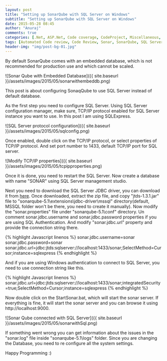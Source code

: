 ```yaml
---
layout: post
title: "Setting up SonarQube with SQL Server on Windows"
subtitle: "Setting up SonarQube with SQL Server on Windows"
date: 2015-05-28 08:45
author: "Anuraj"
comments: true
categories: [.Net, ASP.Net, Code coverage, CodeProject, Miscellaneous, SQL Server, Visual Studio]
tags: [Automated Code review, Code Review, Sonar, SonarQube, SQL Server]
header-img: "img/post-bg-01.jpg"
---
```

By default SonarQube comes with an embedded database, which is not recommended for production use and which cannot be scaled. 

![Sonar Qube with Embedded  Database]({{ site.baseurl }}/assets/images/2015/05/sonarwithembeddb.png)

This post is about configuring SonaqQube to use SQL Server instead of default database. 

As the first step you need to configure SQL Server. Using SQL Server configuration manager, make sure, TCP/IP protocol enabled for SQL Server instance you want to use. In this post I am using SQLExpress. 

![SQL Server protocol configuration]({{ site.baseurl }}/assets/images/2015/05/sqlconfig.png)

Once enabled, double click on the TCP/IP protocol, or select properties of TCP/IP protocol. And set port number to 1433, default TCP/IP port for SQL server.

![Modify TCP/IP properties]({{ site.baseurl }}/assets/images/2015/05/tcpipproperties.png)

Once it is done, you need to restart the SQL Server. Now create a database with name "SONAR" using SQL Server management studio. 

Next you need to download the SQL Server JDBC driver, you can download it from [here](http://sourceforge.net/projects/jtds/). Once downloaded, extract the zip file, and copy "jtds-1.3.1.jar" file to "sonarqube-5.1\extensions\jdbc-driver\mssql" directory(default, MSSQL folder won't be there, you need to create it manually). Now modify the "sonar.properties" file under "sonarqube-5.1\conf" directory. Un comment sonar.jdbc.username and sonar.jdbc.password properties if you are using SQL Authentication. And modify "sonar.jdbc.url" property and provide the connection string there.

{% highlight Javascript linenos %}
sonar.jdbc.username=sonar
sonar.jdbc.password=sonar
sonar.jdbc.url=jdbc:jtds:sqlserver://localhost:1433/sonar;SelectMethod=Cursor;instance=sqlexpress
{% endhighlight %}

And if you are using Windows authentication to connect to SQL Server, you need to use connection string like this.

{% highlight Javascript linenos %}
sonar.jdbc.url=jdbc:jtds:sqlserver://localhost:1433/sonar;integratedSecurity=true;SelectMethod=Cursor;instance=sqlexpress
{% endhighlight %}

Now double click on the StartSonar.bat, which will start the sonar server. If everything is fine, it will start the sonar server and you can browse it using http://localhost:9000. 

![Sonar Qube connected with SQL Server]({{ site.baseurl }}/assets/images/2015/05/sonarwithSql.png)

If something went wrong you can get information about the issues in the "sonar.log" file inside "sonarqube-5.1\logs" folder. Since you are changing the Database, you need to re configure all the system settings.

Happy Programming :)
